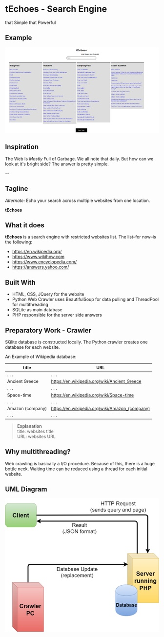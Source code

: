 # tEchoes - Search Engine
that Simple that Powerful

## Example
![Example](_images/example.png)

## Inspiration 
The Web Is *Mostly* Full of Garbage. We all note that daily. But how can we look at it's bright side?
The answer is pretty simple.

--
## Tagline
*Alternate:* Echo your search across multiple websites from one location. 

**tEchoes**
## What it does
**tEchoes** is a search engine with restricted websites list. The list–for now–is the following:
- https://en.wikipedia.org/
- https://www.wikihow.com
- https://www.encyclopedia.com/
- https://answers.yahoo.com/

## Built With
- HTML, CSS, JQuery for the website
- Python Web Crawler uses BeautifulSoup for data pulling and ThreadPool for multithreading
- SQLite as main database
- PHP responsible for the server side answers

## Preparatory Work - Crawler
SQlite database is constructed locally. The Python crawler creates one database for each website.

An Example of Wikipedia database:

title|URL
|-|-
|. . .|. . .|
|Ancient Greece|https://en.wikipedia.org/wiki/Ancient_Greece|
|. . .|. . .|
|Space-time|https://en.wikipedia.org/wiki/Space-time|
|. . .|. . .|
|Amazon (company)|https://en.wikipedia.org/wiki/Amazon_(company)|
|. . .|. . .|
>**Explanation**\
> title: websites title\
> URL: websites URL

## Why multithreading?
Web crawling is basically a I/O procedure. Because of this, there is a huge bottle neck. Waiting time can be reduced using a thread for each initial website.

## UML Diagram
![Example](_images/diagram.png)
